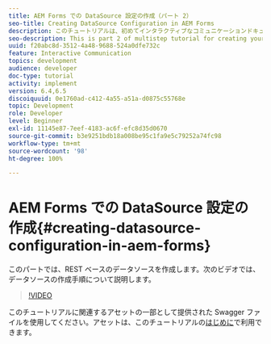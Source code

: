 ```yaml
---
title: AEM Forms での DataSource 設定の作成（パート 2）
seo-title: Creating DataSource Configuration in AEM Forms
description: このチュートリアルは、初めてインタラクティブなコミュニケーションドキュメントを作成するための多段階チュートリアルのパート 2 です。このパートでは、REST ベースのデータソースを作成します。次のビデオでは、データソースの作成手順について説明します。
seo-description: This is part 2 of multistep tutorial for creating your first interactive communications document. In this part, we will create a REST backed data source.  The following video walks thru the steps to create the data source.
uuid: f20abc8d-3512-4a48-9688-524a0dfe732c
feature: Interactive Communication
topics: development
audience: developer
doc-type: tutorial
activity: implement
version: 6.4,6.5
discoiquuid: 0e1760ad-c412-4a55-a51a-d0875c55768e
topic: Development
role: Developer
level: Beginner
exl-id: 11145e87-7eef-4183-ac6f-efc8d35d0670
source-git-commit: b3e9251bdb18a008be95c1fa9e5c79252a74fc98
workflow-type: tm+mt
source-wordcount: '98'
ht-degree: 100%

---
```


# AEM Forms での DataSource 設定の作成{#creating-datasource-configuration-in-aem-forms}

このパートでは、REST ベースのデータソースを作成します。次のビデオでは、データソースの作成手順について説明します。

>[!VIDEO](https://video.tv.adobe.com/v/22344?quality=12&learn=on)

このチュートリアルに関連するアセットの一部として提供された Swagger ファイルを使用してください。アセットは、このチュートリアルの[はじめに](introduction.md)で利用できます。
